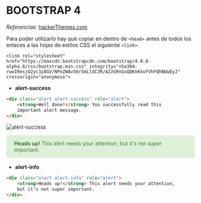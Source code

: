 BOOTSTRAP 4
===========
*Referencias*: [hackerThemes.com](https://hackerthemes.com/bootstrap-cheatsheet/)

Para poder utilizarlo hay que copiar en dentro de `<head>` antes de todos los enlaces a las hojas de estilos CSS el siguiente `<link>`.
```html5
<link rel="stylesheet" href="https://maxcdn.bootstrapcdn.com/bootstrap/4.0.0-alpha.6/css/bootstrap.min.css" integrity="sha384-rwoIResjU2yc3z8GV/NPeZWAv56rSmLldC3R/AZzGRnGxQQKnKkoFVhFQhNUwEyJ" crossorigin="anonymous">
```
* **alert-success**
```html
<div class="alert alert-success" role="alert">
    <strong>Well done!</strong> You successfully read this
    important alert message.
</div>
```
![alert-success](/img/alert-success.JPG "alert-success")

<div style="background-color: #dff0d8; border-color: #d0e9c6; color: #3c763d; padding: .75rem 1.25rem; margin-bottom: 1rem;border: 1px solid transparent;border-radius: .25rem;" role="alert">
    <strong style="font-weight: bolder;">Heads up!</strong> This alert needs your attention,
    but it's not super important.
</div>

* **alert-info**
```html
<div class="alert alert-info" role="alert">
    <strong>Heads up!</strong> This alert needs your attention,
    but it's not super important.
</div>
```
